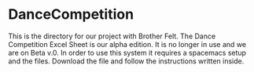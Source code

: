 # DanceCompetition
This is the directory for our project with Brother Felt. The Dance Competition Excel Sheet is our alpha edition. It is no longer in use and we are on Beta v.0. 
In order to use this system it requires a spacemacs setup and the files. Download the file and follow the instructions written inside. 
